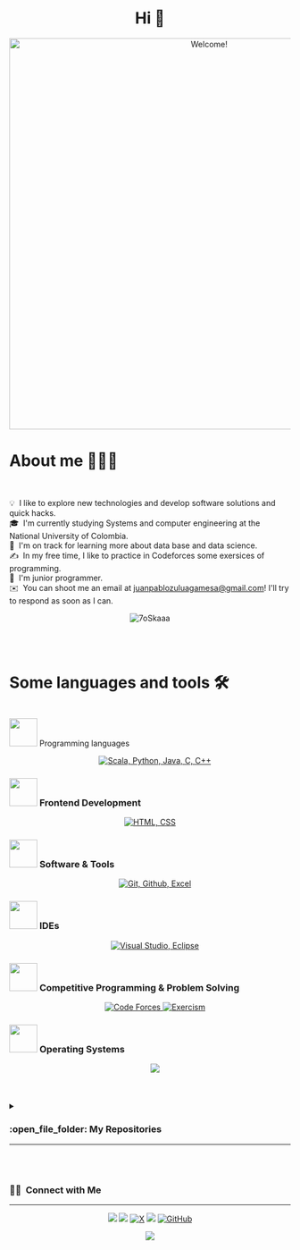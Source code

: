 <h1 align="center">Hi 👋</h1>

<div align="center" width="50">

<img src="https://1.bp.blogspot.com/-6AYOlKIRAns/WYiZ8lGfICI/AAAAAAAABTk/c6fzq1mX274z6P6eqE8oYipgTSllHeJ4ACLcBGAs/s1600/programando.gif" alt="Welcome!" width="700"/>

</div>

<div align="left">

<h1>About me 👨🏻‍💻</h1> <br>

</div>

<div align="left">

💡 &nbsp;I like to explore new technologies and develop software solutions and quick hacks.\
🎓 &nbsp;I'm currently studying Systems and computer engineering at the National University of Colombia.\
🌱 &nbsp;I'm on track for learning more about data base and data science.\
✍️ &nbsp;In my free time, I like to practice in Codeforces some exersices of programming.\
💬 &nbsp;I'm junior programmer.\
✉️ &nbsp;You can shoot me an email at juanpablozuluagamesa@gmail.com! I'll try to respond as soon as I can.

</div>

<div align="center">

<p align="center"><img src="https://github-readme-streak-stats.herokuapp.com/?user=Ritz38&theme=tokyonight_duo" alt="7oSkaaa" /></p>

</br>
</br>

</div>


<div align="left">

<h1>Some languages and tools 🛠️</h1> <br>

</div>

<div align="left>

### <picture> <img src = "https://raw.githubusercontent.com/7oSkaaa/7oSkaaa/refs/heads/main/Images/Programming_Languages.gif?raw=true" width = 50px>  </picture> Programming languages

<p align="center"> 
  &emsp; 
  <a href=#" target="_blank"> 
    <img alt="Scala, Python, Java, C, C++" src="https://skillicons.dev/icons?i=scala,python,java,c,cpp&perline=14">
  </a> 
</p>

### <picture> <img src = "https://github.com/7oSkaaa/7oSkaaa/blob/main/Images/Front_End.gif?raw=true" width = 50px>  </picture> Frontend Development
<p align="center"> 
  <a href="#" target="_blank"> 
   <img alt="HTML, CSS" src="https://skillicons.dev/icons?i=html,css&perline=14">
  </a>   
</p>

 ### <picture> <img src = "https://github.com/7oSkaaa/7oSkaaa/blob/main/Images/Software_Tools.gif?raw=true" width = 50px>  </picture> Software & Tools
 
<p align="center">
  &emsp;
    <a href="#"><img alt="Git, Github, Excel" src="https://skillicons.dev/icons?i=git,github&perline=14"></a>
</p>

 ### <picture> <img src = "https://github.com/7oSkaaa/7oSkaaa/blob/main/Images/IDEs.gif?raw=true" width = 50px>  </picture> IDEs
 
<p align="center">
  &emsp;
    <a href="#"><img alt="Visual Studio, Eclipse" src="https://skillicons.dev/icons?i=visualstudio,eclipse&perline=14"></a>
</p>

 ### <picture> <img src = "https://github.com/7oSkaaa/7oSkaaa/blob/main/Images/CP_PS.gif?raw=true" width = 50px>  </picture> Competitive Programming & Problem Solving
 
<p align="center">
  &emsp;
     <a href="https://codeforces.com/profile/ritz38"><img src="https://img.icons8.com/external-tal-revivo-shadow-tal-revivo/50/000000/external-codeforces-programming-competitions-and-contests-programming-community-logo-shadow-tal-revivo.png" alt="Code Forces"/>
     <a href="https://exercism.org/profiles/Ritz38"><img src="https://iconduck.com/icons/80418/exercism?shared" alt="Exercism"/>     
</a>	
</p>

 ### <picture> <img src = "https://github.com/7oSkaaa/7oSkaaa/blob/main/Images/OS.gif?raw=true" width = 50px>  </picture> Operating Systems
 
<p align="center">
  &emsp;
    <a href="#"><img src="https://skillicons.dev/icons?i=linux,windows&perline=14"></a>

</p>

</div>

<br/>
<br/>


<details><summary><h3> :open_file_folder: My Repositories </h3><hr></summary>


	
<div>
  <p align="center">
	<a href="https://github.com/Ritz38/Estructura-de-datos.git">
      		<img src="https://github-readme-stats.vercel.app/api/pin/?username=Ritz38&repo=Estructura-de-datos&theme=tokyonight" alt="GitHub Stats" />
    	</a>
	<a href="https://github.com/Ritz38/Codeforces.git">
      		<img src="https://github-readme-stats.vercel.app/api/pin/?username=Ritz38&repo=Codeforces&theme=tokyonight" alt="GitHub Stats" />
    	</a>
    	<a href="https://github.com/Ritz38/POO-G4">
      		<img src="https://github-readme-stats.vercel.app/api/pin/?username=Ritz38&repo=POO-G4&theme=tokyonight" alt="GitHub Stats" />
    	</a>
    	<a href="https://github.com/Ritz38/AprendiendoHTML-CSS-JS.git">
      		<img src="https://github-readme-stats.vercel.app/api/pin/?username=Ritz38&repo=AprendiendoHTML-CSS-JS&theme=tokyonight" alt="GitHub Stats" />
    	</a>
  </p>
</div>

</details>


<br/>
<br/>

### 🤝🏻 &nbsp;Connect with Me
<hr>
<p align="center">
<a href="https://www.linkedin.com/in/juan-zuluaga-2a4334282/"><img src="https://img.shields.io/badge/-Juan%20Zuluaga-0077B5?style=flat&logo=Linkedin&logoColor=white"/></a>
<a href="https://www.instagram.com/juan.pssj/"><img src="https://img.shields.io/badge/-@juan.pssj-E4405F?style=flat&logo=Instagram&logoColor=white"/></a>
<a href="https://twitter.com/Ritz_38"><img alt="X" src="https://img.shields.io/badge/@Ritz_38-%23181717.svg?style=flat&logo=x&logoColor=white"></a>
<a href="https://www.facebook.com/zuluaga.zuluaga.790"><img src="https://img.shields.io/badge/-Juan%20Zuluaga-1877F2?style=flat&logo=Facebook&logoColor=white"/></a>
<a href="https://github.com/DarthKar"><img alt="GitHub" src="https://img.shields.io/badge/githubfriend-%23181717.svg?style=flat&logo=github&logoColor=white"></a>
</p>


<p align="center">
  <a href="https://github.com/Ritz38">
    <img src="https://komarev.com/ghpvc/?username=Ritz38&color=blue&style=flat)" />
  </a>
</p>

